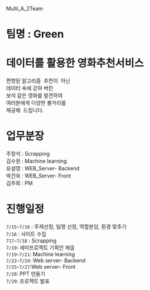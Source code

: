 Multi_A_2Team

# 팀명 : Green 

# 데이터를 활용한 영화추천서비스<br>
편향된 알고리즘  추천이  아닌<br>
데이터 속에 갇혀 버린 <br>
보석 같은 영화를 발견하여<br>
여러분에게 다양한 볼거리를 <br>
제공해  드립니다.


# 업무분장<br>
주창석 : Scrapping<br>
김수원 : Machine learning<br>
유설영 : WEB_Server- Backend<br>
박건욱 : WEB_Server- Front<br>
김주희 : PM<br>

# 진행일정
`7/15~7/16` : 주제선정, 팀명 선정, 역할분담, 환경 맟추기<br>
`7/16` : 사이트 수집 <br>
`717~7/18` : Scrapping<br>
`7/19`: 세미프로젝트 기획안 제출 <br>
`7/19~7/21`: Machine learning<br>
`7/22~7/24`: Web server- Backend<br>
`7/25~7/27`:Web server- Front<br>
`7/28`: PPT 만들기<br>
`7/29`: 프로젝트 발표 <br>

